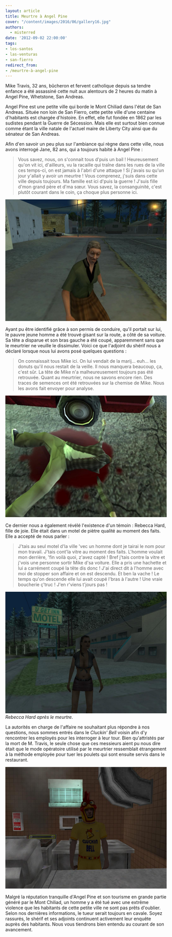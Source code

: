 ```yaml
---
layout: article
title: Meurtre à Angel Pine
cover: "/content/images/2016/06/gallery16.jpg"
authors:
  - misterred
date: '2012-09-02 22:00:00'
tags:
- los-santos
- las-venturas
- san-fierro
redirect_from:
- /meurtre-à-angel-pine
---
```


Mike Travis, 32 ans, bûcheron et fervent catholique depuis sa tendre enfance a été assassiné cette nuit aux alentours de 2 heures du matin à Angel Pine, Whetstone, San Andreas.

Angel Pine est une petite ville qui borde le Mont Chiliad dans l'état de San Andreas. Située non loin de San Fierro, cette petite ville d'une centaine d'habitants est chargée d'histoire. En effet, elle fut fondée en 1862 par les sudistes pendant la Guerre de Sécession. Mais elle est surtout bien connue comme étant la ville natale de l'actuel maire de Liberty City ainsi que du sénateur de San Andreas.

Afin d'en savoir un peu plus sur l'ambiance qui règne dans cette ville, nous avons interrogé Jane, 82 ans, qui a toujours habité à Angel Pine :

> Vous savez, nous, on s'connait tous d'puis un bail ! Heureusement qu'on vit ici, d'ailleurs, vu la racaille qui traîne dans les rues de la ville ces temps-ci, on est jamais à l'abri d'une attaque ! Si j'avais su qu'un jour y'allait y avoir un meurtre ! Vous comprenez, j'suis dans cette ville depuis toujours. Ma famille est ici d'puis la guerre ! J'suis fille d'mon grand père et d'ma sœur. Vous savez, la consanguinité, c'est plutôt courant dans le coin, ça choque plus personne ici.

![](/content/images/2016/06/gallery12.jpg)

Ayant pu être identifié grâce à son permis de conduire, qu'il portait sur lui, le pauvre jeune homme a été trouvé gisant sur la route, a côté de sa voiture. Sa tête a disparue et son bras gauche a été coupé, apparemment sans que le meurtrier ne veuille le dissimuler. Voici ce que l'adjoint du shérif nous a déclaré lorsque nous lui avons posé quelques questions :

> On connaissait tous Mike ici. On lui vendait de la marij... euh... les donuts qu'il nous restait de la veille. Il nous manquera beaucoup, ça, c'est sûr. La tête de Mike n'a malheureusement toujours pas été retrouvée. Quant au meurtrier, nous ne savons encore rien. Des traces de semences ont été retrouvées sur la chemise de Mike. Nous les avons fait envoyer pour analyse.

![](/content/images/2016/06/gallery14.jpg)

Ce dernier nous a également révélé l'existence d'un témoin : Rebecca Hard, fille de joie. Elle était dans un motel de piètre qualité au moment des faits. Elle a accepté de nous parler :

> J'tais au seul motel d'la ville 'vec un homme dont je tairai le nom pour mon travail. J'tais cont'la vitre au moment des faits. L'homme voulait mon derrière, 'fin voilà quoi, z'avez capté ! Bref j'tais contre la vitre et j'vois une personne sortir Mike d'sa voiture. Elle a pris une hachette et lui a carrément coupé la tête dis donc ! J'ai direct dit à l'homme avec moi de stopper son affaire et on est descendu. Et ben la vache ! Le temps qu'on descende elle lui avait coupé l'bras à l'autre ! Une vraie boucherie ç'truc ! J'en r'viens t'jours pas !

![Rebecca Hard après le meurtre.](/content/images/2016/06/gallery10.jpg)
_Rebecca Hard après le meurtre._

La autorités en charge de l'affaire ne souhaitant plus répondre à nos questions, nous sommes entrés dans le _Cluckin' Bell_ voisin afin d'y rencontrer les employés pour les interroger à leur tour. Bien qu'attristés par la mort de M. Travis, le seule chose que ces messieurs aient pu nous dire était que le mode opératoire utilisé par le meurtrier ressemblait étrangement à la méthode employée pour tuer les poulets qui sont ensuite servis dans le restaurant.

![](/content/images/2016/06/gallery24.jpg)

Malgré la réputation tranquille d'Angel Pine et son tourisme en grande partie généré par le Mont Chiliad, un homme y a été tué avec une extrême violence que les habitants de cette petite ville ne sont pas prêts d'oublier. Selon nos dernières informations, le tueur serait toujours en cavale. Soyez rassurés, le shérif et ses adjoints continuent activement leur enquête auprès des habitants. Nous vous tiendrons bien entendu au courant de son avancement.